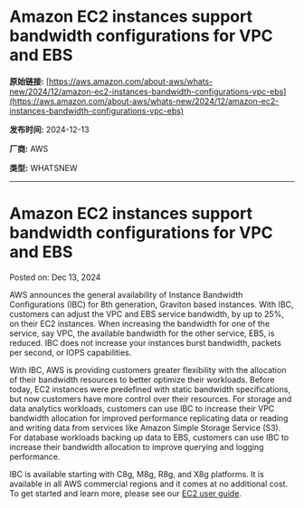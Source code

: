 # Amazon EC2 instances support bandwidth configurations for VPC and EBS

**原始链接:** [https://aws.amazon.com/about-aws/whats-new/2024/12/amazon-ec2-instances-bandwidth-configurations-vpc-ebs](https://aws.amazon.com/about-aws/whats-new/2024/12/amazon-ec2-instances-bandwidth-configurations-vpc-ebs)

**发布时间:** 2024-12-13

**厂商:** AWS

**类型:** WHATSNEW

---
# Amazon EC2 instances support bandwidth configurations for VPC and EBS

Posted on: Dec 13, 2024 

AWS announces the general availability of Instance Bandwidth Configurations (IBC) for 8th generation, Graviton based instances. With IBC, customers can adjust the VPC and EBS service bandwidth, by up to 25%, on their EC2 instances. When increasing the bandwidth for one of the service, say VPC, the available bandwidth for the other service, EBS, is reduced. IBC does not increase your instances burst bandwidth, packets per second, or IOPS capabilities.  
  
With IBC, AWS is providing customers greater flexibility with the allocation of their bandwidth resources to better optimize their workloads. Before today, EC2 instances were predefined with static bandwidth specifications, but now customers have more control over their resources. For storage and data analytics workloads, customers can use IBC to increase their VPC bandwidth allocation for improved performance replicating data or reading and writing data from services like Amazon Simple Storage Service (S3). For database workloads backing up data to EBS, customers can use IBC to increase their bandwidth allocation to improve querying and logging performance.  
  
IBC is available starting with C8g, M8g, R8g, and X8g platforms. It is available in all AWS commercial regions and it comes at no additional cost. To get started and learn more, please see our [EC2 user guide](https://docs.aws.amazon.com/AWSEC2/latest/UserGuide/configure-bandwidth-weighting.html).
